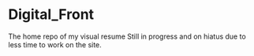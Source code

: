 # Digital_Front
 The home repo of my visual resume
Still in progress and on hiatus due to less time to work on the site.
